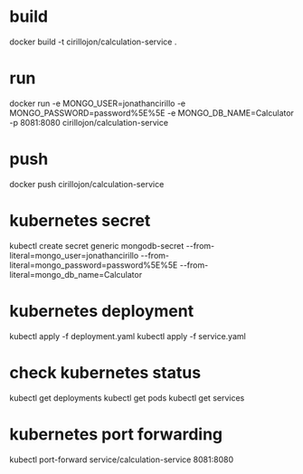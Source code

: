 # build
docker build -t cirillojon/calculation-service .

# run
docker run -e MONGO_USER=jonathancirillo -e MONGO_PASSWORD=password%5E%5E -e MONGO_DB_NAME=Calculator -p 8081:8080 cirillojon/calculation-service

# push
docker push cirillojon/calculation-service

# kubernetes secret
kubectl create secret generic mongodb-secret --from-literal=mongo_user=jonathancirillo --from-literal=mongo_password=password%5E%5E --from-literal=mongo_db_name=Calculator

# kubernetes deployment
kubectl apply -f deployment.yaml
kubectl apply -f service.yaml

# check kubernetes status
kubectl get deployments
kubectl get pods
kubectl get services

# kubernetes port forwarding
kubectl port-forward service/calculation-service 8081:8080
